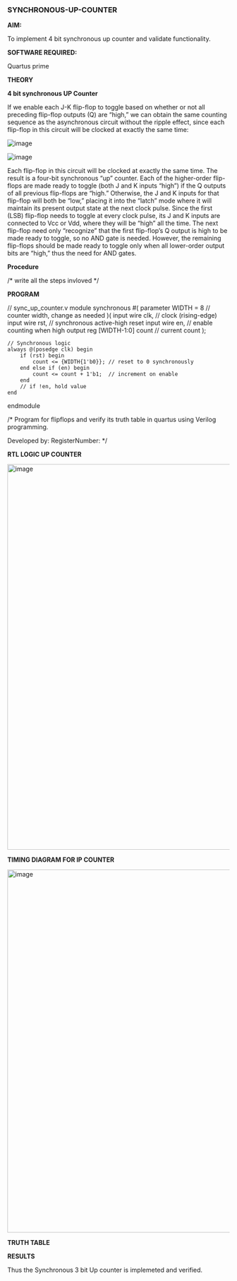 ### SYNCHRONOUS-UP-COUNTER

**AIM:**

To implement 4 bit synchronous up counter and validate functionality.

**SOFTWARE REQUIRED:**

Quartus prime

**THEORY**

**4 bit synchronous UP Counter**

If we enable each J-K flip-flop to toggle based on whether or not all preceding flip-flop outputs (Q) are “high,” we can obtain the same counting sequence as the asynchronous circuit without the ripple effect, since each flip-flop in this circuit will be clocked at exactly the same time:

![image](https://github.com/naavaneetha/SYNCHRONOUS-UP-COUNTER/assets/154305477/d5db3fa0-e413-404c-b80e-b2f39d82e7e8)


![image](https://github.com/naavaneetha/SYNCHRONOUS-UP-COUNTER/assets/154305477/52cb61eb-d04b-442d-810c-31185a68410b)

Each flip-flop in this circuit will be clocked at exactly the same time.
The result is a four-bit synchronous “up” counter. Each of the higher-order flip-flops are made ready to toggle (both J and K inputs “high”) if the Q outputs of all previous flip-flops are “high.”
Otherwise, the J and K inputs for that flip-flop will both be “low,” placing it into the “latch” mode where it will maintain its present output state at the next clock pulse.
Since the first (LSB) flip-flop needs to toggle at every clock pulse, its J and K inputs are connected to Vcc or Vdd, where they will be “high” all the time.
The next flip-flop need only “recognize” that the first flip-flop’s Q output is high to be made ready to toggle, so no AND gate is needed.
However, the remaining flip-flops should be made ready to toggle only when all lower-order output bits are “high,” thus the need for AND gates.

**Procedure**

/* write all the steps invloved */

**PROGRAM**

// sync_up_counter.v
module synchronous #(
    parameter WIDTH = 8           // counter width, change as needed
)(
    input  wire                 clk,   // clock (rising-edge)
    input  wire                 rst,   // synchronous active-high reset
    input  wire                 en,    // enable counting when high
    output reg  [WIDTH-1:0]     count  // current count
);

    // Synchronous logic
    always @(posedge clk) begin
        if (rst) begin
            count <= {WIDTH{1'b0}}; // reset to 0 synchronously
        end else if (en) begin
            count <= count + 1'b1;  // increment on enable
        end
        // if !en, hold value
    end

endmodule


/* Program for flipflops and verify its truth table in quartus using Verilog programming. 

Developed by: RegisterNumber:
*/

**RTL LOGIC UP COUNTER**

<img width="1467" height="874" alt="image" src="https://github.com/user-attachments/assets/f7fb5de1-bc6f-4bab-88c4-6cbb4f7e2528" />


**TIMING DIAGRAM FOR IP COUNTER**

<img width="1320" height="823" alt="image" src="https://github.com/user-attachments/assets/611dd31c-d330-43fe-bb3f-23cfb41ca00c" />



**TRUTH TABLE**

**RESULTS**

Thus the Synchronous 3 bit Up counter is implemeted and verified.
